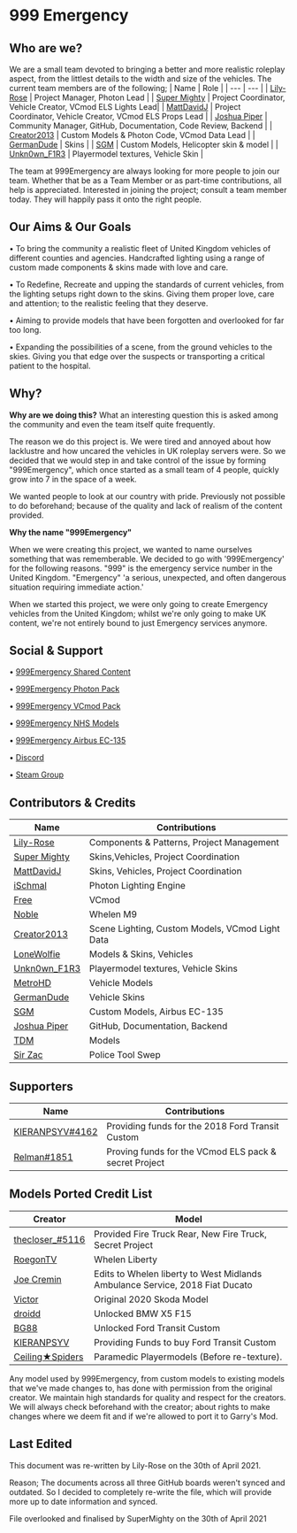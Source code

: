 # 999 Emergency
## Who are we?

We are a small team devoted to bringing a better and more realistic roleplay aspect, from the littlest details to the width and size of the vehicles. 
The current team members are of the following;
| Name | Role |
| --- | --- |
| [Lily-Rose](https://steamcommunity.com/id/OfficialPhotonThot) | Project Manager, Photon Lead |
| [Super Mighty](https://github.com/SuperMighty1) | Project Coordinator, Vehicle Creator, VCmod ELS Lights Lead|
| [MattDavidJ](https://steamcommunity.com/profiles/76561198230436120) | Project Coordinator, Vehicle Creator, VCmod ELS Props Lead |
| [Joshua Piper](https://github.com/JoshPiper) | Community Manager, GitHub, Documentation, Code Review, Backend |
| [Creator2013](https://steamcommunity.com/id/creator_2013) | Custom Models & Photon Code, VCmod Data Lead |
| [GermanDude](https://steamcommunity.com/id/theonlygermandude) | Skins |
| [SGM](https://github.com/SentryGunMan) | Custom Models, Helicopter skin & model |
| [Unkn0wn_F1R3](https://steamcommunity.com/id/Unkn0wn_F1R3) | Playermodel textures, Vehicle Skin |

The team at 999Emergency are always looking for more people to join our team. 
Whether that be as a Team Member or as part-time contributions, all help is appreciated. 
Interested in joining the project; consult a team member today. They will happily pass it onto the right people.

## Our Aims & Our Goals

• To bring the community a realistic fleet of United Kingdom vehicles of different counties and agencies. Handcrafted lighting using a range of custom made components & skins made with love and care.

• To Redefine, Recreate and upping the standards of current vehicles, from the lighting setups right down to the skins. Giving them proper love, care and attention; to the realistic feeling that they deserve. 

• Aiming to provide models that have been forgotten and overlooked for far too long.

• Expanding the possibilities of a scene, from the ground vehicles to the skies. Giving you that edge over the suspects or transporting a critical patient to the hospital.

## Why?

**Why are we doing this?**
What an interesting question this is asked among the community and even the team itself quite frequently.

The reason we do this project is. We were tired and annoyed about how lacklustre and how uncared the vehicles in UK roleplay servers were. 
So we decided that we would step in and take control of the issue by forming "999Emergency", which once started as a small team of 4 people, quickly grow into 7 in the space of a week. 

We wanted people to look at our country with pride. Previously not possible to do beforehand; because of the quality and lack of realism of the content provided.

**Why the name "999Emergency"**

When we were creating this project, we wanted to name ourselves something that was rememberable. We decided to go with '999Emergency' for the following reasons.
"999" is the emergency service number in the United Kingdom.
"Emergency" 'a serious, unexpected, and often dangerous situation requiring immediate action.' 

When we started this project, we were only going to create Emergency vehicles from the United Kingdom; whilst we're only going to make UK content, we're not entirely bound to just Emergency services anymore.

## Social & Support

• [999Emergency Shared Content](https://steamcommunity.com/sharedfiles/filedetails/?id=2475153328) 

• [999Emergency Photon Pack](https://steamcommunity.com/sharedfiles/filedetails/?id=2176739978)

• [999Emergency VCmod Pack](https://steamcommunity.com/sharedfiles/filedetails/?id=2475804504) 

• [999Emergency NHS Models](https://steamcommunity.com/sharedfiles/filedetails/?id=2410835801)

• [999Emergency Airbus EC-135](https://steamcommunity.com/sharedfiles/filedetails/?id=2415969002)

• [Discord](https://discord.gg/4cBZ6bN)

• [Steam Group](https://steamcommunity.com/groups/999Emergency)

## Contributors & Credits

| Name | Contributions |
| --- | --- |
| [Lily-Rose](https://steamcommunity.com/id/OfficialPhotonThot) | Components & Patterns, Project Management |
| [Super Mighty](https://github.com/SuperMighty1) | Skins,Vehicles, Project Coordination |
| [MattDavidJ](https://steamcommunity.com/profiles/76561198230436120) | Skins, Vehicles, Project Coordination |
| [iSchmal](https://github.com/ischmal) | Photon Lighting Engine |
| [Free](https://steamcommunity.com/id/freemmaann/) | VCmod |
| [Noble](https://github.com/Noble-N9) | Whelen M9 |
| [Creator2013](https://steamcommunity.com/id/creator_2013) | Scene Lighting, Custom Models, VCmod Light Data |
| [LoneWolfie](https://steamcommunity.com/id/LoneBalto) | Models & Skins, Vehicles |
| [Unkn0wn_F1R3](https://steamcommunity.com/id/Unkn0wn_F1R3) | Playermodel textures, Vehicle Skins |
| [MetroHD](https://steamcommunity.com/id/MetroHD) | Vehicle Models |
| [GermanDude](https://steamcommunity.com/id/theonlygermandude) | Vehicle Skins |
| [SGM](https://github.com/SentryGunMan) | Custom Models, Airbus EC-135 |
| [Joshua Piper](https://github.com/JoshPiper) | GitHub, Documentation, Backend |
| [TDM](https://steamcommunity.com/id/TheDanishMaster) | Models |
| [Sir Zac](https://steamcommunity.com/id/sir_zac/) | Police Tool Swep |

## Supporters
| Name | Contributions |
| --- | --- |
| [KIERANPSYV#4162](https://steamcommunity.com/id/kieranmcg/) | Providing funds for the 2018 Ford Transit Custom |
| [Relman#1851](https://steamcommunity.com/id/Relman/) | Proving funds for the VCmod ELS pack & secret Project |

## Models Ported Credit List
| Creator | Model |
| --- | --- |
| [thecloser_#5116]() | Provided Fire Truck Rear, New Fire Truck, Secret Project  | 
| [RoegonTV](https://www.lcpdfr.com/downloads/dev-resources/lightbars/17206-whelen-liberty/) | Whelen Liberty | 
| [Joe Cremin]() | Edits to Whelen liberty to West Midlands Ambulance Service, 2018 Fiat Ducato  |
| [Victor](https://www.gta5-mods.com/vehicles/skoda-octavia-combi-replace-unlocked) | Original 2020 Skoda Model | 
| [droidd]() | Unlocked BMW X5 F15  | 
| [BG88]() | Unlocked Ford Transit Custom  |
| [KIERANPSYV]() | Providing Funds to buy Ford Transit Custom  |
| [Ceiling★Spiders](https://steamcommunity.com/id/Merissaze) | Paramedic Playermodels (Before re-texture).  |

Any model used by 999Emergency, from custom models to existing models that we've made changes to, has done with permission from the original creator.
We maintain high standards for quality and respect for the creators. We will always check beforehand with the creator; about rights to make changes where we deem fit and if we're allowed to port it to Garry's Mod.

## Last Edited
This document was re-written by Lily-Rose on the 30th of April 2021.

Reason; The documents across all three GitHub boards weren't synced and outdated. So I decided to completely re-write the file, which will provide more up to date information and synced.

File overlooked and finalised by SuperMighty on the 30th of April 2021
